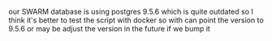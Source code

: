 our SWARM database is using postgres 9.5.6 which is quite outdated so I think it's better to test the script with docker so with can point the version to 9.5.6 or may be adjust the version in the future if we bump it